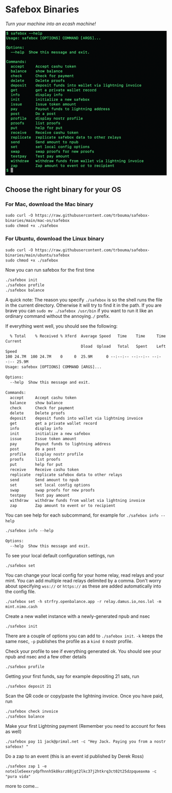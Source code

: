 # Safebox Binaries
*Turn your machine into an ecash machine!*

![Safebox --help](./assets/safebox-help.png)


## Choose the right binary for your OS
### For Mac, download the Mac binary
```
sudo curl -O https://raw.githubusercontent.com/trbouma/safebox-binaries/main/mac-os/safebox
sudo chmod +x ./safebox

```

###  For Ubuntu, download the Linux binary
```
sudo curl -O https://raw.githubusercontent.com/trbouma/safebox-binaries/main/ubuntu/safebox
sudo chmod +x ./safebox

```

Now you can run safebox for the first time
```
./safebox init
./safebox profile
./safebox balance
```
A quick note: The reason you specify `./safebox` is so the shell runs the file in the current directory. Otherwise it will try to find it in the path. If you are brave you can `sudo mv ./safebox /usr/bin` if you want to run it like an ordinary command without the annoying`./` prefix.



If everything went well, you should see the following:
```
  % Total    % Received % Xferd  Average Speed   Time    Time     Time  Current
                                 Dload  Upload   Total   Spent    Left  Speed
100 24.7M  100 24.7M    0     0  25.9M      0 --:--:-- --:--:-- --:--:-- 25.9M
Usage: safebox [OPTIONS] COMMAND [ARGS]...

Options:
  --help  Show this message and exit.

Commands:
  accept     Accept cashu token
  balance    show balance
  check      Check for payment
  delete     Delete proofs
  deposit    deposit funds into wallet via lightning invoice
  get        get a private wallet record
  info       display info
  init       initialize a new safebox
  issue      Issue token amount
  pay        Payout funds to lightning address
  post       Do a post
  profile    display nostr profile
  proofs     list proofs
  put        help for put
  receive    Receive cashu token
  replicate  replicate safebox data to other relays
  send       Send amount to npub
  set        set local config options
  swap       swap proofs for new proofs
  testpay    Test pay amount
  withdraw   withdraw funds from wallet via lightning invoice
  zap        Zap amount to event or to recipient

```
You can see help for each subcommand, for example for `./safebox info --help`
```
./safebox info --help

Options:
  --help  Show this message and exit.
```


To see your local default configuration settings, run
```
./safebox set
```
You can change your local config for your home relay, read relays and your mint. You can add multiple read relays delimited by a comma. Don't worry about specifying `wss://` or `https://` as these are added automatically into the config file.
```
./safebox set -h strfry.openbalance.app -r relay.damus.io,nos.lol -m mint.nimo.cash
```


Create a new wallet instance with a newly-generated npub and nsec
```
./safebox init
```
There are a couple of options you can add to `./safebox init`. `-k` keeps the same nsec, `-p` publishes the profile as a `kind 0` nostr profile.

Check your profile to see if everything generated ok. You should see your npub and nsec and a few other details
```
./safebox profile
```


Getting your first funds, say for example depositing 21 sats, run
```
./safebox deposit 21
```

Scan the QR code or copy/paste the lightning invoice. Once you have paid, run

```
./safebox check invoice
./safebox balance
```
Make your first Lightning payment (Remember you need to account for fees as well)

```
./safebox pay 11 jack@primal.net -c "Hey Jack. Paying you from a nostr safebox! " 
```

Do a zap to an event (this is an event id published by Derek Ross)
```
./safebox zap 1 -e note1le5eexrydpfhnnh5k8ksrz88jgt2lkc37j2htkrq3ct02t25dzpqueaxma -c "pura vida"
```

more to come...